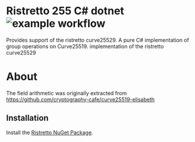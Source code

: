 Ristretto 255 C# dotnet 
![example workflow](https://github.com/fbredy/ristretto-dotnet/actions/workflows/dotnet.yml/badge.svg)
===========
Provides support of the ristretto curve25529.
A pure C# implementation of group operations on Curve25519.
implementation of the ristretto curve25529

# About
The field arithmetic was originally extracted from  https://github.com/cryptography-cafe/curve25519-elisabeth 

## Installation 
Install the [Ristretto NuGet Package](https://www.nuget.org/packages/Ristretto/).
